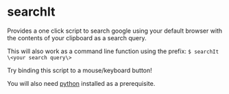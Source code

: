 # searchIt
Provides a one click script to search google using your default browser with the contents of your clipboard as a search query. 

This will also work as a command line function using the prefix:
`$ searchIt \<your search query\>`

Try binding this script to a mouse/keyboard button!

You will also need [python](https://www.python.org/downloads/) installed as a prerequisite.

